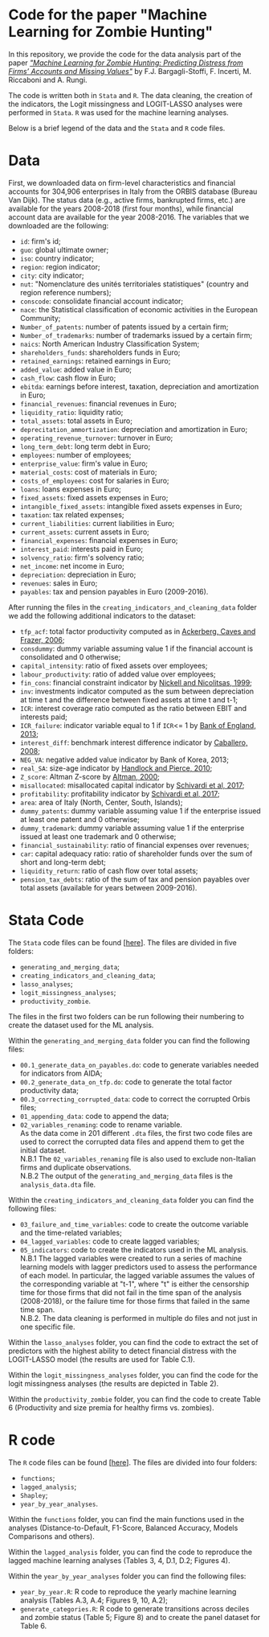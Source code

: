 # Code for the paper "Machine Learning for Zombie Hunting"

In this repository, we provide the code for the data analysis part of the paper [_"Machine Learning for Zombie Hunting:
Predicting Distress from Firms’ Accounts and Missing Values"_](https://arxiv.org/pdf/2306.08165.pdf) by F.J. Bargagli-Stoffi, F. Incerti, M. Riccaboni and A. Rungi. <br />

The code is written both in <tt>`Stata`</tt> and <tt>`R`</tt>. The data cleaning, the creation of the indicators, the Logit missingness and LOGIT-LASSO analyses were performed in <tt>`Stata`</tt>. <tt>`R`</tt> was used for the machine learning analyses.

Below is a brief legend of the data and the <tt>`Stata`</tt> and <tt>`R`</tt> code files. 

# Data

First, we downloaded data on firm-level characteristics and financial accounts for 304,906 enterprises in Italy from the ORBIS database (Bureau Van Dijk). The status data (e.g., active firms, bankrupted firms, etc.) are available for the years 2008-2018 (first four months), while financial account data are available for the year 2008-2016.
The variables that we downloaded are the following: 

* <tt>`id`</tt>: firm's id;
* <tt>`guo`</tt>: global ultimate owner;
* <tt>`iso`</tt>: country indicator;
* <tt>`region`</tt>: region indicator;
* <tt>`city`</tt>: city indicator;
* <tt>`nut`</tt>: "Nomenclature des unités territoriales statistiques" (country and region reference numbers);
* <tt>`conscode`</tt>: consolidate financial account indicator;
* <tt>`nace`</tt>: the Statistical classification of economic activities in the European Community;
* <tt>`Number_of_patents`</tt>: number of patents issued by a certain firm;
* <tt>`Number_of_trademarks`</tt>: number of trademarks issued by a certain firm;
* <tt>`naics`</tt>: North American Industry Classification System;
* <tt>`shareholders_funds`</tt>: shareholders funds in Euro;
* <tt>`retained_earnings`</tt>: retained earnings in Euro;
* <tt>`added_value`</tt>: added value in Euro;
* <tt>`cash_flow`</tt>: cash flow in Euro;
* <tt>`ebitda`</tt>: earnings before interest, taxation, depreciation and amortization in Euro;
* <tt>`financial_revenues`</tt>: financial revenues in Euro;
* <tt>`liquidity_ratio`</tt>: liquidity ratio;
* <tt>`total_assets`</tt>: total assets in Euro;
* <tt>`deprecitation_ammortization`</tt>: depreciation and amortization in Euro;
* <tt>`operating_revenue_turnover`</tt>: turnover in Euro;
* <tt>`long_term_debt`</tt>: long term debt in Euro;
* <tt>`employees`</tt>: number of employees;
* <tt>`enterprise_value`</tt>: firm's value in Euro;
* <tt>`material_costs`</tt>: cost of materials in Euro;
* <tt>`costs_of_employees`</tt>: cost for salaries in Euro;
* <tt>`loans`</tt>: loans expenses in Euro;
* <tt>`fixed_assets`</tt>: fixed assets expenses in Euro;
* <tt>`intangible_fixed_assets`</tt>: intangible fixed assets expenses in Euro; 
* <tt>`taxation`</tt>: tax related expenses;
* <tt>`current_liabilities`</tt>: current liabilities in Euro;
* <tt>`current_assets`</tt>: current assets in Euro;
* <tt>`financial_expenses`</tt>: financial expenses in Euro;
* <tt>`interest_paid`</tt>: interests paid in Euro;
* <tt>`solvency_ratio`</tt>: firm's solvency ratio;
* <tt>`net_income`</tt>: net income in Euro;
* <tt>`depreciation`</tt>: depreciation in Euro;
* <tt>`revenues`</tt>: sales in Euro;
* <tt>`payables`</tt>: tax and pension payables in Euro (2009-2016).

After running the files in the <tt>`creating_indicators_and_cleaning_data`</tt> folder we add the following additional indicators to the dataset:
* <tt>`tfp_acf`</tt>: total factor productivity computed as in [Ackerberg, Caves and Frazer, 2006](https://mpra.ub.uni-muenchen.de/38349/);
* <tt>`consdummy`</tt>: dummy variable assuming value 1 if the financial account is consolidated and 0 otherwise;
* <tt>`capital_intensity`</tt>: ratio of fixed assets over employees;
* <tt>`labour_productivity`</tt>: ratio of added value over employees;
* <tt>`fin_cons`</tt>: financial constraint indicator by [Nickell and Nicolitsas, 1999](https://econpapers.repec.org/article/eeeeecrev/v_3a43_3ay_3a1999_3ai_3a8_3ap_3a1435-1456.html);
* <tt>`inv`</tt>: investments indicator computed as the sum between depreciation at time t and the difference between fixed assets at time t and t-1;
* <tt>`ICR`</tt>: interest coverage ratio computed as the ratio between EBIT and interests paid;
* <tt>`ICR_failure`</tt>: indicator variable equal to 1 if <tt>`ICR`</tt><= 1 by [Bank of England, 2013](https://www.bankofengland.co.uk/inflation-report/2013/august-2013);
* <tt>`interest_diff`</tt>: benchmark interest difference indicator by [Caballero, 2008](https://www.aeaweb.org/articles?id=10.1257/aer.98.5.1943);
* <tt>`NEG_VA`</tt>: negative added value indicator by Bank of Korea, 2013;
* <tt>`real_SA`</tt>: size-age indicator by [Handlock and Pierce, 2010](https://academic.oup.com/rfs/article-abstract/23/5/1909/1602852?redirectedFrom=PDF); 
* <tt>`Z_score`</tt>: Altman Z-score by [Altman, 2000](http://pages.stern.nyu.edu/~ealtman/Zscores.pdf);
* <tt>`misallocated`</tt>: misallocated capital indicator by [Schivardi et al, 2017](https://www.bis.org/publ/work669.pdf);
* <tt>`profitability`</tt>: profitability indicator by [Schivardi et al, 2017](https://www.bis.org/publ/work669.pdf);
* <tt>`area`</tt>: area of Italy (North, Center, South, Islands);
* <tt>`dummy_patents`</tt>: dummy variable assuming value 1 if the enterprise issued at least one patent and 0 otherwise;
* <tt>`dummy_trademark`</tt>: dummy variable assuming value 1 if the enterprise issued at least one trademark and 0 otherwise;
* <tt>`financial_sustainability`</tt>: ratio of financial expenses over revenues;
* <tt>`car`</tt>: capital adequacy ratio: ratio of shareholder funds over the sum of short and long-term debt;
* <tt>`liquidity_return`</tt>: ratio of cash flow over total assets;
* <tt>`pension_tax_debts`</tt>: ratio of the sum of tax and pension payables over total assets (available for years between 2009-2016).

# Stata Code

The <tt>`Stata`</tt> code files can be found </b>[<a href="https://github.com/barstoff/ml-zombie-hunting/tree/master/Stata_code">here</a>]. The files are divided in five folders:
* <tt>`generating_and_merging_data`</tt>;
* <tt>`creating_indicators_and_cleaning_data`</tt>;
* <tt>`lasso_analyses`</tt>;
* <tt>`logit_missingness_analyses`</tt>;
* <tt>`productivity_zombie`</tt>.

The files in the first two folders can be run following their numbering to create the dataset used for the ML analysis.

Within the <tt>`generating_and_merging_data`</tt> folder you can find the following files:
* <tt>`00.1_generate_data_on_payables.do`</tt>: code to generate variables needed for indicators from AIDA;
* <tt>`00.2_generate_data_on_tfp.do`</tt>: code to generate the total factor productivity data;
* <tt>`00.3_correcting_corrupted_data`</tt>: code to correct the corrupted Orbis files;
* <tt>`01_appending_data`</tt>: code to append the data;
* <tt>`02_variables_renaming`</tt>: code to rename variable. <br />
As the data come in 201 different <tt>`.dta`</tt> files, the first two code files are used to correct the corrupted data files and append them to get the initial dataset.  <br />
N.B.1 The <tt>`02_variables_renaming`</tt> file is also used to exclude non-Italian firms and duplicate observations.  <br />
N.B.2 The output of the <tt>`generating_and_merging_data`</tt> files is the <tt>`analysis_data.dta`</tt> file.

Within the <tt>`creating_indicators_and_cleaning_data`</tt> folder you can find the following files:
* <tt>`03_failure_and_time_variables`</tt>: code to create the outcome variable and the time-related variables;
* <tt>`04_lagged_variables`</tt>: code to create lagged variables;
* <tt>`05_indicators`</tt>: code to create the indicators used in the ML analysis. <br />
N.B.1 The lagged variables were created to run a series of machine learning models with lagger predictors used to assess the performance of each model. In particular, the lagged variable assumes the values of the corresponding variable at "t-1", where "t" is either the censorship time for those firms that did not fail in the time span of the analysis (2008-2018), or the failure time for those firms that failed in the same time span. <br />
N.B.2. The data cleaning is performed in multiple do files and not just in one specific file.

Within the <tt>`lasso_analyses`</tt> folder, you can find the code to extract the set of predictors with the highest ability to detect financial distress with the LOGIT-LASSO model (the results are used for Table C.1).

Within the <tt>`logit_missingness_analyses`</tt> folder, you can find the code for the logit missingness analyses (the results are depicted in Table 2).

Within the <tt>`productivity_zombie`</tt> folder, you can find the code to create Table 6 (Productivity and size premia for healthy firms vs. zombies).


# R code

The <tt>`R`</tt> code files can be found </b> [<a href="https://github.com/barstoff/ml-zombie-hunting/tree/master/R_code">here</a>]. The files are divided into four folders:
* <tt>`functions`</tt>;
* <tt>`lagged_analysis`</tt>;
* <tt>`Shapley`</tt>;
* <tt>`year_by_year_analyses`</tt>.

Within the <tt>`functions`</tt> folder, you can find the main functions used in the analyses (Distance-to-Default, F1-Score, Balanced Accuracy, Models Comparisons and others).

Within the <tt>`lagged_analysis`</tt> folder, you can find the code to reproduce the lagged machine learning analyses (Tables 3, 4, D.1, D.2; Figures 4).

Within the <tt>`year_by_year_analyses`</tt> folder you can find the following files:
* <tt>`year_by_year.R`</tt>: R code to reproduce the yearly machine learning analysis (Tables A.3, A.4; Figures 9, 10, A.2);
* <tt>`generate_categories.R`</tt>: R code to generate transitions across deciles and zombie status (Table 5; Figure 8) and to create the panel dataset for Table 6.



